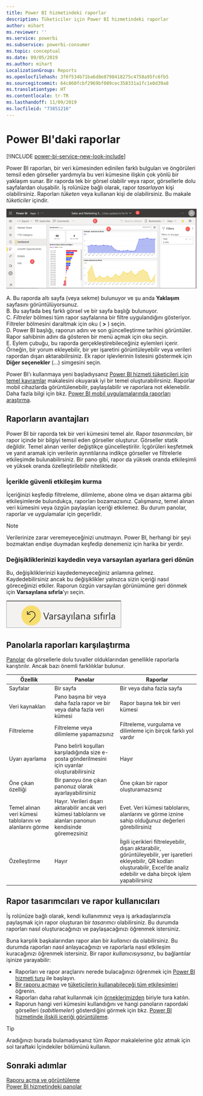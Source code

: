 ```yaml
---
title: Power BI hizmetindeki raporlar
description: Tüketiciler için Power BI hizmetindeki raporlar
author: mihart
ms.reviewer: ''
ms.service: powerbi
ms.subservice: powerbi-consumer
ms.topic: conceptual
ms.date: 09/05/2019
ms.author: mihart
LocalizationGroup: Reports
ms.openlocfilehash: 3f6f534b71ba6d8e8798418275c4758a95fc6fb5
ms.sourcegitcommit: 64c860fcbf2969bf089cec358331a1fc1e0d39a8
ms.translationtype: HT
ms.contentlocale: tr-TR
ms.lasthandoff: 11/09/2019
ms.locfileid: "73851216"
---
```

# <a name="reports-in-power-bi"></a>Power BI'daki raporlar

[!INCLUDE [power-bi-service-new-look-include](../includes/power-bi-service-new-look-include.md)]

Power BI raporları, bir veri kümesinden edinilen farklı bulguları ve öngörüleri temsil eden görseller yardımıyla bu veri kümesine ilişkin çok yönlü bir yaklaşım sunar.  Bir raporda tek bir görsel olabilir veya rapor, görsellerle dolu sayfalardan oluşabilir. İş rolünüze bağlı olarak, rapor *tasarlayan* kişi olabilirsiniz. Raporları *tüketen* veya kullanan kişi de olabilirsiniz. Bu makale *tüketiciler* içindir.

![Bir rapor sayfasının ekran görüntüsü.](./media/end-user-reports/power-bi-report.png)

A. Bu raporda altı sayfa (veya sekme) bulunuyor ve şu anda **Yaklaşım** sayfasını görüntülüyorsunuz.    
B. Bu sayfada beş farklı görsel ve bir sayfa başlığı bulunuyor.    
C. *Filtreler* bölmesi tüm rapor sayfalarına bir filtre uygulandığını gösteriyor. Filtreler bölmesini daraltmak için oku ( **>** ) seçin.    
D. Power BI başlığı, raporun adını ve son güncelleştirme tarihini görüntüler. Rapor sahibinin adını da gösteren bir menü açmak için oku seçin.    
E. Eylem çubuğu, bu raporda gerçekleştirebileceğiniz eylemleri içerir.  Örneğin, bir yorum ekleyebilir, bir yer işaretini görüntüleyebilir veya verileri rapordan dışarı aktarabilirsiniz.  Ek rapor işlevlerinin listesini göstermek için **Diğer seçenekler** (...) simgesini seçin.    

Power BI'ı kullanmaya yeni başladıysanız [Power BI hizmeti tüketicileri için temel kavramlar](end-user-basic-concepts.md) makalesini okuyarak iyi bir temel oluşturabilirsiniz. Raporlar mobil cihazlarda görüntülenebilir, paylaşılabilir ve raporlara not eklenebilir. Daha fazla bilgi için bkz. [Power BI mobil uygulamalarında raporları araştırma](mobile/mobile-reports-in-the-mobile-apps.md).

## <a name="advantages-of-reports"></a>Raporların avantajları

Power BI bir raporda tek bir veri kümesini temel alır. Rapor *tasarımcıları*, bir rapor içinde bir bilgiyi temsil eden görseller oluşturur. Görseller statik değildir.  Temel alınan veriler değiştikçe güncelleştirilir. İçgörüleri keşfetmek ve yanıt aramak için verilerin ayrıntılarına indikçe görseller ve filtrelerle etkileşimde bulunabilirsiniz. Bir pano gibi, rapor da yüksek oranda etkileşimli ve yüksek oranda özelleştirilebilir niteliktedir.

### <a name="safely-interact-with-content"></a>İçerikle güvenli etkileşim kurma

İçeriğinizi keşfedip filtreleme, dilimleme, abone olma ve dışarı aktarma gibi etkileşimlerde bulundukça, raporları bozamazsınız. Çalışmanız, temel alınan veri kümesini veya özgün paylaşılan içeriği etkilemez. Bu durum panolar, raporlar ve uygulamalar için geçerlidir.

> [!NOTE]
> Verilerinize zarar veremeyeceğinizi unutmayın. Power BI, herhangi bir şeyi bozmaktan endişe duymadan keşfedip denemeniz için harika bir yerdir.

### <a name="save-your-changes-or-revert-to-the-default-settings"></a>Değişikliklerinizi kaydedin veya varsayılan ayarlara geri dönün

Bu, değişikliklerinizi kaydedemeyeceğiniz anlamına gelmez. Kaydedebilirsiniz ancak bu değişiklikler yalnızca sizin içeriği nasıl göreceğinizi etkiler. Raporun özgün varsayılan görünümüne geri dönmek için **Varsayılana sıfırla**’yı seçin.

![Varsayılana dön simgesinin ekran görüntüsü.](./media/end-user-reports/power-bi-reset.png)

## <a name="dashboards-versus-reports"></a>Panolarla raporları karşılaştırma

[Panolar](end-user-dashboards.md) da görsellerle dolu tuvaller olduklarından genellikle raporlarla karıştırılır. Ancak bazı önemli farklılıklar bulunur.  

| **Özellik** | **Panolar** | **Raporlar** |
| --- | --- | --- |
| Sayfalar |Bir sayfa |Bir veya daha fazla sayfa |
| Veri kaynakları |Pano başına bir veya daha fazla rapor ve bir veya daha fazla veri kümesi |Rapor başına tek bir veri kümesi |
| Filtreleme |Filtreleme veya dilimleme yapamazsınız |Filtreleme, vurgulama ve dilimleme için birçok farklı yol vardır |
| Uyarı ayarlama |Pano belirli koşulları karşıladığında size e-posta gönderilmesini için uyarılar oluşturabilirsiniz |Hayır |
| Öne çıkan özelliği |Bir panoyu öne çıkan panonuz olarak ayarlayabilirsiniz |Öne çıkan bir rapor oluşturamazsınız |
| Temel alınan veri kümesi tablolarını ve alanlarını görme |Hayır. Verileri dışarı aktarabilir ancak veri kümesi tablolarını ve alanları panonun kendisinde göremezsiniz |Evet. Veri kümesi tablolarını, alanlarını ve görme iznine sahip olduğunuz değerleri görebilirsiniz |
| Özelleştirme |Hayır  |İlgili içerikleri filtreleyebilir, dışarı aktarabilir, görüntüleyebilir, yer işaretleri ekleyebilir, QR kodları oluşturabilir, Excel’de analiz edebilir ve daha birçok işlem yapabilirsiniz |

<!--| Available in Power BI Desktop |No |Yes, can create and view reports in Desktop |
| Pinning |Can pin existing visuals (tiles) only from current dashboard to your other dashboards |Can pin visuals (as tiles) to any of your dashboards. Can pin entire report pages to any of your dashboards. | -->

## <a name="report-designers-and-report-consumers"></a>Rapor tasarımcıları ve rapor kullanıcıları

İş rolünüze bağlı olarak, kendi kullanımınız veya iş arkadaşlarınızla paylaşmak için rapor oluşturan bir *tasarımcı* olabilirsiniz. Bu durumda raporları nasıl oluşturacağınızı ve paylaşacağınızı öğrenmek istersiniz.

Buna karşılık başkalarından rapor alan bir *kullanıcı* da olabilirsiniz. Bu durumda raporları nasıl anlayacağınızı ve raporlarla nasıl etkileşim kuracağınızı öğrenmek istersiniz. Bir rapor *kullanıcısıysanız*, bu bağlantılar işinize yarayabilir:

* Raporları ve rapor araçlarını nerede bulacağınızı öğrenmek için [Power BI hizmeti turu](end-user-basic-concepts.md) ile başlayın.
* [Bir raporu açmayı](end-user-report-open.md) ve [tüketicilerin kullanabileceği tüm etkileşimleri](end-user-reading-view.md) öğrenin.
* Raporları daha rahat kullanmak için [örneklerimizden](../sample-tutorial-connect-to-the-samples.md) biriyle tura katılın.  
* Raporun hangi veri kümesini kullandığını ve hangi panoların rapordaki görselleri (*sabitlemeler*) gösterdiğini görmek için bkz. [Power BI hizmetinde ilişkili içeriği görüntüleme](end-user-related.md).

> [!TIP]
> Aradığınızı burada bulamadıysanız tüm *Rapor* makalelerine göz atmak için sol taraftaki İçindekiler bölümünü kullanın.

## <a name="next-steps"></a>Sonraki adımlar

[Raporu açma ve görüntüleme](end-user-report-open.md)    
[Power BI hizmetindeki panolar](end-user-dashboards.md)